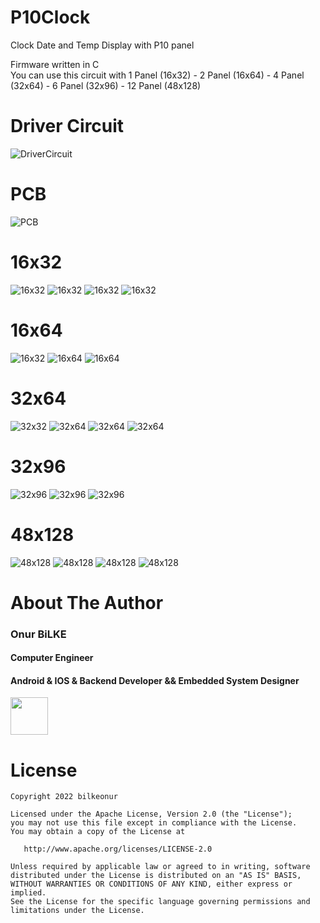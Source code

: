 # P10Clock
Clock Date and Temp Display with P10 panel

Firmware written in C\
You can use this circuit with 1 Panel (16x32) - 2 Panel (16x64) - 4 Panel (32x64) - 6 Panel (32x96) - 12 Panel (48x128)

# Driver Circuit
![DriverCircuit](https://github.com/bilkeonur/P10Clock/blob/main/Images/pcb.jpg)

# PCB
![PCB](https://github.com/bilkeonur/P10Clock/blob/main/Images/pcb_ares.png)

# 16x32
![16x32](https://github.com/bilkeonur/P10Clock/blob/main/Images/16x32-1.jpg)
![16x32](https://github.com/bilkeonur/P10Clock/blob/main/Images/16x32-2.jpg)
![16x32](https://github.com/bilkeonur/P10Clock/blob/main/Images/16x32-3.jpg)
![16x32](https://github.com/bilkeonur/P10Clock/blob/main/Images/16x32-4.jpg)

# 16x64
![16x32](https://github.com/bilkeonur/P10Clock/blob/main/Images/16x64-1.jpg)
![16x64](https://github.com/bilkeonur/P10Clock/blob/main/Images/16x64-2.jpg)
![16x64](https://github.com/bilkeonur/P10Clock/blob/main/Images/16x64-3.jpg)

# 32x64
![32x32](https://github.com/bilkeonur/P10Clock/blob/main/Images/32x64-1.jpg)
![32x64](https://github.com/bilkeonur/P10Clock/blob/main/Images/32x64-2.jpg)
![32x64](https://github.com/bilkeonur/P10Clock/blob/main/Images/32x64-3.jpg)
![32x64](https://github.com/bilkeonur/P10Clock/blob/main/Images/32x64-4.jpg)

# 32x96
![32x96](https://github.com/bilkeonur/P10Clock/blob/main/Images/32x96-1.jpg)
![32x96](https://github.com/bilkeonur/P10Clock/blob/main/Images/32x96.jpg)
![32x96](https://github.com/bilkeonur/P10Clock/blob/main/Images/32x96-3.jpg)

# 48x128
![48x128](https://github.com/bilkeonur/P10Clock/blob/main/Images/48x128-1.jpg)
![48x128](https://github.com/bilkeonur/P10Clock/blob/main/Images/48x128-2.jpg)
![48x128](https://github.com/bilkeonur/P10Clock/blob/main/Images/48x128-3.jpg)
![48x128](https://github.com/bilkeonur/P10Clock/blob/main/Images/48x128-4.jpg)


# About The Author

### Onur BiLKE

#### Computer Engineer
#### Android & IOS & Backend Developer && Embedded System Designer

<a href="https://www.linkedin.com/in/onur-bilke-55b04275/"><img src="https://github.com/aritraroy/social-icons/blob/master/linkedin-icon.png?raw=true" width="60"></a>

# License

```
Copyright 2022 bilkeonur

Licensed under the Apache License, Version 2.0 (the "License");
you may not use this file except in compliance with the License.
You may obtain a copy of the License at

   http://www.apache.org/licenses/LICENSE-2.0

Unless required by applicable law or agreed to in writing, software
distributed under the License is distributed on an "AS IS" BASIS,
WITHOUT WARRANTIES OR CONDITIONS OF ANY KIND, either express or implied.
See the License for the specific language governing permissions and
limitations under the License.
```



